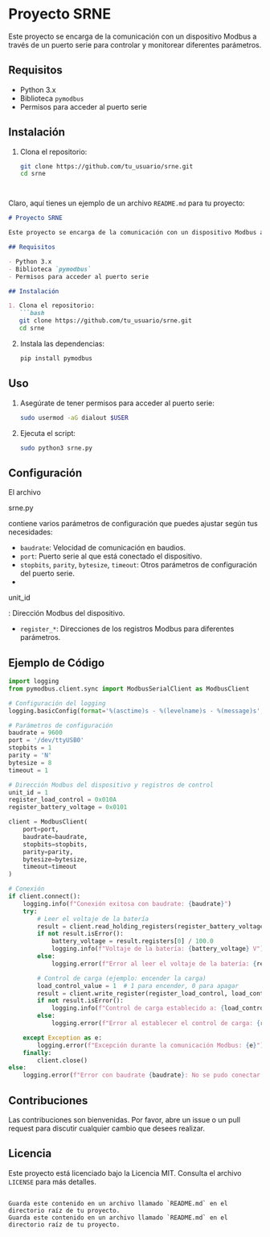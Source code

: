 # Proyecto SRNE

Este proyecto se encarga de la comunicación con un dispositivo Modbus a través de un puerto serie para controlar y monitorear diferentes parámetros.

## Requisitos

- Python 3.x
- Biblioteca `pymodbus`
- Permisos para acceder al puerto serie

## Instalación

1. Clona el repositorio:
   ```bash
   git clone https://github.com/tu_usuario/srne.git
   cd srne




Claro, aquí tienes un ejemplo de un archivo `README.md` para tu proyecto:

```markdown
# Proyecto SRNE

Este proyecto se encarga de la comunicación con un dispositivo Modbus a través de un puerto serie para controlar y monitorear diferentes parámetros.

## Requisitos

- Python 3.x
- Biblioteca `pymodbus`
- Permisos para acceder al puerto serie

## Instalación

1. Clona el repositorio:
   ```bash
   git clone https://github.com/tu_usuario/srne.git
   cd srne
   ```

2. Instala las dependencias:
   ```bash
   pip install pymodbus
   ```

## Uso

1. Asegúrate de tener permisos para acceder al puerto serie:
   ```bash
   sudo usermod -aG dialout $USER
   ```

2. Ejecuta el script:
   ```bash
   sudo python3 srne.py
   ```

## Configuración

El archivo 

srne.py

 contiene varios parámetros de configuración que puedes ajustar según tus necesidades:

- `baudrate`: Velocidad de comunicación en baudios.
- `port`: Puerto serie al que está conectado el dispositivo.
- `stopbits`, `parity`, `bytesize`, `timeout`: Otros parámetros de configuración del puerto serie.
- 

unit_id

: Dirección Modbus del dispositivo.
- `register_*`: Direcciones de los registros Modbus para diferentes parámetros.

## Ejemplo de Código

```python
import logging
from pymodbus.client.sync import ModbusSerialClient as ModbusClient

# Configuración del logging
logging.basicConfig(format='%(asctime)s - %(levelname)s - %(message)s', level=logging.DEBUG)

# Parámetros de configuración
baudrate = 9600
port = '/dev/ttyUSB0'
stopbits = 1
parity = 'N'
bytesize = 8
timeout = 1

# Dirección Modbus del dispositivo y registros de control
unit_id = 1
register_load_control = 0x010A
register_battery_voltage = 0x0101

client = ModbusClient(
    port=port,
    baudrate=baudrate,
    stopbits=stopbits,
    parity=parity,
    bytesize=bytesize,
    timeout=timeout
)

# Conexión
if client.connect():
    logging.info(f"Conexión exitosa con baudrate: {baudrate}")
    try:
        # Leer el voltaje de la batería
        result = client.read_holding_registers(register_battery_voltage, count=1, unit=unit_id)
        if not result.isError():
            battery_voltage = result.registers[0] / 100.0
            logging.info(f"Voltaje de la batería: {battery_voltage} V")
        else:
            logging.error(f"Error al leer el voltaje de la batería: {result}")

        # Control de carga (ejemplo: encender la carga)
        load_control_value = 1  # 1 para encender, 0 para apagar
        result = client.write_register(register_load_control, load_control_value, unit=unit_id)
        if not result.isError():
            logging.info(f"Control de carga establecido a: {load_control_value}")
        else:
            logging.error(f"Error al establecer el control de carga: {result}")

    except Exception as e:
        logging.error(f"Excepción durante la comunicación Modbus: {e}")
    finally:
        client.close()
else:
    logging.error(f"Error con baudrate {baudrate}: No se pudo conectar al puerto {port}")
```

## Contribuciones

Las contribuciones son bienvenidas. Por favor, abre un issue o un pull request para discutir cualquier cambio que desees realizar.

## Licencia

Este proyecto está licenciado bajo la Licencia MIT. Consulta el archivo `LICENSE` para más detalles.
```

Guarda este contenido en un archivo llamado `README.md` en el directorio raíz de tu proyecto.
Guarda este contenido en un archivo llamado `README.md` en el directorio raíz de tu proyecto.   